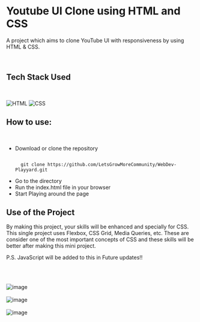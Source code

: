 <h1 id="youtube-ui-clone">Youtube UI Clone using HTML and CSS</h1>

<p>A project which aims to clone YouTube UI with responsiveness by using HTML & CSS. </p>
<br>

<h2 id="tech-stack-used">Tech Stack Used</h2>
<br>

<p><img src="https://img.shields.io/badge/html5%20-%23E34F26.svg?&style=for-the-badge&logo=html5&logoColor=white" alt="HTML">
<img src="https://img.shields.io/badge/css3%20-%231572B6.svg?&style=for-the-badge&logo=css3&logoColor=white" alt="CSS">

<h2 id="how-to-use">How to use:</h2>
<br>

<ul>
  <li>Download or clone the repository</li>
<pre><code>
  git clone https://github.com/LetsGrowMoreCommunity/WebDev-Playyard.git
</code></pre>
  
  <li>Go to the directory</li>
  <li>Run the index.html file in your browser</li>
  <li>Start Playing around the page<br></li>
</ul>

<h2 id="use-of-the-project">Use of the Project</h2>

<p>
By making this project, your skills will be enhanced and specially for CSS. This single project uses Flexbox, CSS Grid, Media Queries, etc. These are consider one of the most important concepts of CSS and these skills will be better after making this mini project.

P.S. JavaScript will be added to this in Future updates!!
</p>
<br><br>

<p>
	<img src="https://user-images.githubusercontent.com/67221487/128750048-855ac53c-1483-4347-adae-c25e56117093.png" alt="image">
	<br><br>
	<img src="https://user-images.githubusercontent.com/67221487/128750140-262c1d2a-2769-46d3-9b0c-0b96b4973dce.png" alt="image">
  <br><br>
  <img src="https://user-images.githubusercontent.com/67221487/128750244-d0902e09-07e3-4af9-bd45-7e7ff246b11a.png" alt="image">

</p>
